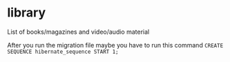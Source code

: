# library
List of books/magazines and video/audio material


After you run the migration file maybe you have to run this command
`CREATE SEQUENCE hibernate_sequence START 1;`